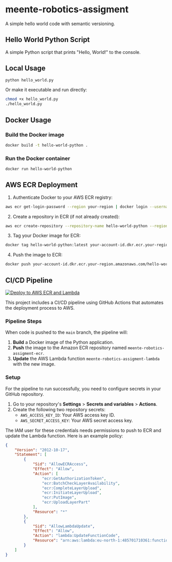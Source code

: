 # meente-robotics-assigment

A simple hello world code with semantic versioning.

## Hello World Python Script

A simple Python script that prints "Hello, World!" to the console.

## Local Usage

```bash
python hello_world.py
```

Or make it executable and run directly:

```bash
chmod +x hello_world.py
./hello_world.py
```

## Docker Usage

### Build the Docker image
```bash
docker build -t hello-world-python .
```

### Run the Docker container
```bash
docker run hello-world-python
```

## AWS ECR Deployment

1. Authenticate Docker to your AWS ECR registry:
```bash
aws ecr get-login-password --region your-region | docker login --username AWS --password-stdin your-account-id.dkr.ecr.your-region.amazonaws.com
```

2. Create a repository in ECR (if not already created):
```bash
aws ecr create-repository --repository-name hello-world-python --region your-region
```

3. Tag your Docker image for ECR:
```bash
docker tag hello-world-python:latest your-account-id.dkr.ecr.your-region.amazonaws.com/hello-world-python:latest
```

4. Push the image to ECR:
```bash
docker push your-account-id.dkr.ecr.your-region.amazonaws.com/hello-world-python:latest
```

## CI/CD Pipeline

[![Deploy to AWS ECR and Lambda](https://github.com/meente-robotics-assigmenteltech33/meente-robotics-assigment/actions/workflows/main.yml/badge.svg)](https://github.com/meente-robotics-assigmenteltech33/meente-robotics-assigment/actions/workflows/main.yml)

This project includes a CI/CD pipeline using GitHub Actions that automates the deployment process to AWS.

### Pipeline Steps

When code is pushed to the `main` branch, the pipeline will:
1.  **Build** a Docker image of the Python application.
2.  **Push** the image to the Amazon ECR repository named `meente-robotics-assigment-ecr`.
3.  **Update** the AWS Lambda function `meente-robotics-assigment-lambda` with the new image.

### Setup

For the pipeline to run successfully, you need to configure secrets in your GitHub repository.

1.  Go to your repository's **Settings** > **Secrets and variables** > **Actions**.
2.  Create the following two repository secrets:
    *   `AWS_ACCESS_KEY_ID`: Your AWS access key ID.
    *   `AWS_SECRET_ACCESS_KEY`: Your AWS secret access key.

The IAM user for these credentials needs permissions to push to ECR and update the Lambda function. Here is an example policy:

```json
{
    "Version": "2012-10-17",
    "Statement": [
        {
            "Sid": "AllowECRAccess",
            "Effect": "Allow",
            "Action": [
                "ecr:GetAuthorizationToken",
                "ecr:BatchCheckLayerAvailability",
                "ecr:CompleteLayerUpload",
                "ecr:InitiateLayerUpload",
                "ecr:PutImage",
                "ecr:UploadLayerPart"
            ],
            "Resource": "*"
        },
        {
            "Sid": "AllowLambdaUpdate",
            "Effect": "Allow",
            "Action": "lambda:UpdateFunctionCode",
            "Resource": "arn:aws:lambda:eu-north-1:485701710361:function:meente-robotics-assigment-lambda"
        }
    ]
}
```
